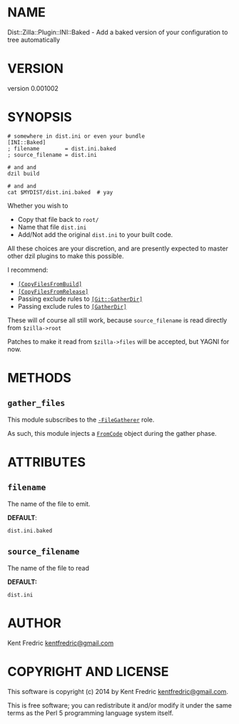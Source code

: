 # NAME

Dist::Zilla::Plugin::INI::Baked - Add a baked version of your configuration to tree automatically

# VERSION

version 0.001002

# SYNOPSIS

    # somewhere in dist.ini or even your bundle
    [INI::Baked]
    ; filename        = dist.ini.baked
    ; source_filename = dist.ini

    # and and
    dzil build

    # and and
    cat $MYDIST/dist.ini.baked  # yay

Whether you wish to

- Copy that file back to `root/`
- Name that file `dist.ini`
- Add/Not add the original `dist.ini` to your built code.

All these choices are your discretion, and are presently expected to master other dzil plugins to make this possible.

I recommend:

- [`[CopyFilesFromBuild]`](https://metacpan.org/pod/Dist::Zilla::Plugin::CopyFilesFromBuild)
- [`[CopyFilesFromRelease]`](https://metacpan.org/pod/Dist::Zilla::Plugin::CopyFilesFromRelease)
- Passing exclude rules to [`[Git::GatherDir]`](https://metacpan.org/pod/Dist::Zilla::Plugin::Git::GatherDir)
- Passing exclude rules to [`[GatherDir]`](https://metacpan.org/pod/Dist::Zilla::Plugin::GatherDir)

These will of course all still work, because `source_filename` is read directly from `$zilla->root`

Patches to make it read from `$zilla->files` will be accepted, but YAGNI for now.

# METHODS

## `gather_files`

This module subscribes to the [`-FileGatherer`](https://metacpan.org/pod/Dist::Zilla::Role::FileGatherer) role.

As such, this module injects a [`FromCode`](https://metacpan.org/pod/Dist::Zilla::File::FromCode) object during the gather phase.

# ATTRIBUTES

## `filename`

The name of the file to emit.

**DEFAULT**:

    dist.ini.baked

## `source_filename`

The name of the file to read

**DEFAULT:**

    dist.ini

# AUTHOR

Kent Fredric <kentfredric@gmail.com>

# COPYRIGHT AND LICENSE

This software is copyright (c) 2014 by Kent Fredric <kentfredric@gmail.com>.

This is free software; you can redistribute it and/or modify it under
the same terms as the Perl 5 programming language system itself.
